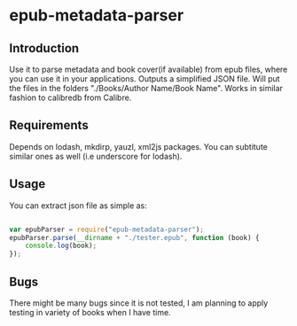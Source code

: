 # epub-metadata-parser

## Introduction 
Use it to parse metadata and book cover(if available) from epub files, where you can use it in your applications.
Outputs a simplified JSON file. Will put the files in the folders "./Books/Author Name/Book Name".
Works in similar fashion to calibredb from Calibre.

## Requirements

Depends on lodash, mkdirp, yauzl, xml2js packages. You can subtitute similar ones as well (i.e underscore for lodash).

## Usage

You can extract json file as simple as: 

```javascript

var epubParser = require("epub-metadata-parser");
epubParser.parse(__dirname + "./tester.epub", function (book) {
    console.log(book);
});

```
## Bugs

There might be many bugs since it is not tested, 
I am planning to apply testing in variety of books when I have time.

